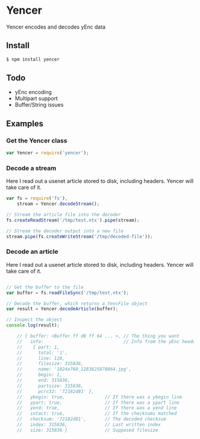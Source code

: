 # Yencer

Yencer encodes and decodes yEnc data

## Install

```bash
$ npm install yencer
```

## Todo

* yEnc encoding
* Multipart support
* Buffer/String issues

## Examples

### Get the Yencer class

```javascript
var Yencer = require('yencer');
```

### Decode a stream

Here I read out a usenet article stored to disk, including headers.
Yencer will take care of it.

```javascript
var fs = require('fs'),
    stream = Yencer.decodeStream();

// Stream the article file into the decoder
fs.createReadStream('/tmp/test.ntx').pipe(stream);

// Stream the decoder output into a new file
stream.pipe(fs.createWriteStream('/tmp/decoded-file'));
```

### Decode an article

Here I read out a usenet article stored to disk, including headers.
Yencer will take care of it.

```javascript

// Get the buffer to the file
var buffer = fs.readFileSync('/tmp/test.ntx');

// Decode the buffer, which returns a YencFile object
var result = Yencer.decodeArticle(buffer);

// Inspect the object
console.log(result);

    // { buffer: <Buffer ff d8 ff 64 ... >, // The thing you want
    //   info:                              // Info from the yEnc headers
    //    { part: 1,
    //      total: '1',
    //      line: 128,
    //      filesize: 315836,
    //      name: '1024x768_1283625878864.jpg',
    //      begin: 1,
    //      end: 315836,
    //      partsize: 315836,
    //      pcrc32: '72182d81' },
    //   ybegin: true,               // If there was a ybegin line
    //   ypart: true,                // If there was a ypart line
    //   yend: true,                 // If there was a yend line
    //   intact: true,               // If the checksums matched
    //   checksum: '72182d81',       // The decoded checksum
    //   index: 315836,              // Last written index
    //   size: 315836 }              // Supposed filesize
```